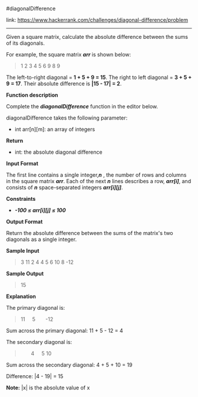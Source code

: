 #diagonalDifference

link: https://www.hackerrank.com/challenges/diagonal-difference/problem
<hr>

Given a square matrix, calculate the absolute difference between the sums of its diagonals.

For example, the square matrix <strong><i>arr</i></strong> is shown below:

> 1 2 3
> 4 5 6
> 9 8 9  

The left-to-right diagonal = <strong>1 + 5 + 9 = 15</strong>. The right to left diagonal = <strong>3 + 5 + 9 = 17</strong>. Their absolute difference is <strong>|15 - 17| = 2</strong>.

<strong>Function description</strong>

Complete the <strong><i>diagonalDifference</i></strong> function in the editor below.

diagonalDifference takes the following parameter:

* int arr[n][m]: an array of integers

<strong>Return</strong>

* int: the absolute diagonal difference

<strong>Input Format</strong>

The first line contains a single integer,<strong><i>n</i></strong> , the number of rows and columns in the square matrix <strong><i>arr</i></strong>.
Each of the next <strong><i>n</i></strong> lines describes a row, <strong><i>arr[i]</i></strong>, and consists of <strong><i>n</i></strong> space-separated integers <strong><i>arr[i][j]</i></strong>.

<strong>Constraints</strong>
* <strong><i>-100 ≤ arr[i][j] ≤ 100 </i></strong>

<strong>Output Format</strong>

Return the absolute difference between the sums of the matrix's two diagonals as a single integer.

<strong>Sample Input</strong>

> 3
> 11 2 4
> 4 5 6
> 10 8 -12

<strong>Sample Output</strong>

> 15

<strong>Explanation</strong>

The primary diagonal is:

> 11
>&nbsp;&nbsp;&nbsp;&nbsp;5
>&nbsp;&nbsp;&nbsp;&nbsp;&nbsp;&nbsp;-12

Sum across the primary diagonal: 11 + 5 - 12 = 4

The secondary diagonal is:

>&nbsp; &nbsp;&nbsp;&nbsp;&nbsp;&nbsp;4
>&nbsp;&nbsp;&nbsp;&nbsp;5
>10

Sum across the secondary diagonal: 4 + 5 + 10 = 19

Difference: |4 - 19| = 15

<strong>Note:</strong> |x| is the absolute value of x
